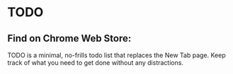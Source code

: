 # TODO

Find on Chrome Web Store:
---

TODO is a minimal, no-frills todo list that replaces the New Tab page. Keep track of what you need to get done without any distractions.
